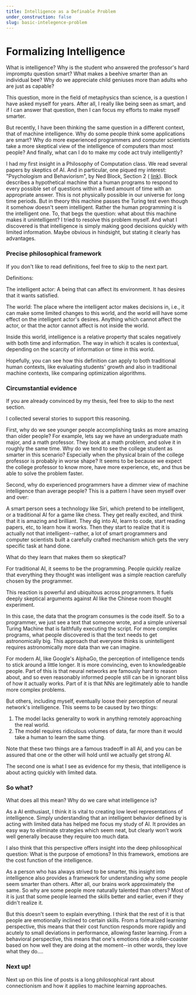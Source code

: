 ```yaml
---
title: Intelligence as a Definable Problem
under_construction: false
slug: basic-intelegence-problem
---
```


# Formalizing Intelligence

What is intelligence? Why is the student who answered the professor's hard impromptu question smart? What makes a beehive smarter than an individual bee? Why do we appreciate child geniuses more than adults who are just as capable?

This question, more in the field of metaphysics than science, is a question I have asked myself for years. After all, I really like being seen as smart, and if I can answer that question, then I can focus my efforts to make myself smarter.

But recently, I have been thinking the same question in a different context, that of machine intelligence. Why do some people think some applications are smart? Why do more experienced programmers and computer scientists take a more skeptical view of the intelligence of computers than most people? And finally, what can I do to make my code act truly intelligently?

I had my first insight in a Philosophy of Computation class. We read several papers by skeptics of AI. And in particular, one piqued my interest: "Psychologism and Behaviorism", by Ned Block, Section 2 ( [link](http://www.nyu.edu/gsas/dept/philo/faculty/block/papers/Psychologism.htm)). Block describes a hypothetical machine that a human programs to respond to every possible set of questions within a fixed amount of time with an appropriate answer. This is not physically possible in our universe for long time periods. But in theory this machine passes the Turing test even though it somehow doesn't seem intelligent. Rather the human programming it is the intelligent one. To, that begs the question: what about this machine makes it unintelligent? I tried to resolve this problem myself. And what I discovered is that intelligence is simply making good decisions quickly with limited information. Maybe obvious in hindsight, but stating it clearly has advantages.


### Precise philosophical framework

If you don't like to read definitions, feel free to skip to the next part.

Definitions:

The intelligent actor: A being that can affect its environment. It has desires that it wants satisfied.

The world: The place where the intelligent actor makes decisions in, i.e., it can make some limited changes to this world, and the world will have some effect on the intelligent actor's desires. Anything which cannot affect the actor, or that the actor cannot affect is not inside the world.

Inside this world, intelligence is a relative property that scales negatively with both time and information. The way in which it scales is contextual, depending on the scarcity of information or time in this world.

Hopefully, you can see how this definition can apply to both traditional human contexts, like evaluating students' growth and also in traditional machine contexts, like comparing optimization algorithms.

### Circumstantial evidence

If you are already convinced by my thesis, feel free to skip to the next section.

I collected several stories to support this reasoning.

First, why do we see younger people accomplishing tasks as more amazing than older people? For example, lets say we have an undergraduate math major, and a math professor. They look at a math problem, and solve it in roughly the same time. Why do we tend to see the college student as smarter in this scenario? Especially when the physical brain of the college professor is probably in worse shape? It seems to be because we expect the college professor to know more, have more experience, etc, and thus be able to solve the problem faster.

Second, why do experienced programmers have a dimmer view of machine intelligence than  average people? This is a pattern I have seen myself over and over:

A smart person sees a technology like Siri, which pretend to be intelligent, or a traditional AI for a game like chess. They get really excited, and think that it is amazing and brilliant. They dig into AI, learn to code, start reading papers, etc, to learn how it works. Then they start to realize that it is actually not that intelligent--rather, a lot of smart programmers and computer scientists built a carefully crafted mechanism which gets the very specific task at hand done.

What do they learn that makes them so skeptical?

For traditional AI, it seems to be the programming. People quickly realize that everything they thought was intelligent was a simple reaction carefully chosen by the programmer.

This reaction is powerful and ubiquitous across programmers. It fuels deeply skeptical arguments against AI like the Chinese room thought experiment.

In this case, the data that the program consumes is the code itself. So to a programmer, we just see a text that someone wrote, and a simple universal Turing Machine that is faithfully executing the script. For more complex programs, what people discovered is that the text needs to get astronomically big. This approach that everyone thinks is unintelligent requires astronomically more data than we can imagine.

For modern AI, like Google's AlphaGo, the perception of intelligence tends to stick around a little longer. It is more convincing, even to knowledgeable people. Part of this is that neural networks are famously hard to reason about, and so even reasonably informed people still can be in ignorant bliss of how it actually works. Part of it is that NNs are legitimately able to handle more complex problems.

But others, including myself, eventually loose their perception of neural network's intelligence. This seems to be caused by two things:

1. The model lacks generality to work in anything remotely approaching the real world.
2. The model requires ridiculous volumes of data, far more than it would take a human to learn the same thing.

Note that these two things are a famous tradeoff in all AI, and you can be assured that one or the other will hold until we actually get strong AI.

The second one is what I see as evidence for my thesis, that intelligence is about acting quickly with limited data.

### So what?

What does all this mean? Why do we care what intelligence is?

As a AI enthusiast, I think it is vital to creating low level representations of intelligence. Simply understanding that an intelligent behavior defined by is acting with limited data has helped me focus my study of AI. It provides an easy way to eliminate strategies which seem neat, but clearly won't work well generally because they require too much data.

I also think that this perspective offers insight into the deep philosophical question: What is the purpose of emotions? In this framework, emotions are the cost function of the intelligence.

As a person who has always strived to be smarter, this insight into intelligence also provides a framework for understanding why some people seem smarter than others. After all, our brains work approximately the same. So why are some people more naturally talented than others? Most of it is just that some people learned the skills better and earlier, even if they didn't realize it.

But this doesn't seem to explain everything. I think that the rest of it is that people are emotionally inclined to certain skills. From a formalized learning perspective, this means that their cost function responds more rapidly and acutely to small deviations in performance, allowing faster learning. From a behavioral perspective, this means that one's emotions ride a roller-coaster based on how well they are doing at the moment--in other words, they love what they do....

### Next up!

Next up on this line of posts is a long philosophical rant about connectionism and how it applies to machine learning approaches.
